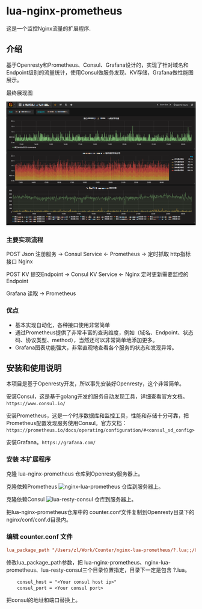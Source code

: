 # lua-nginx-prometheus
这是一个监控Nginx流量的扩展程序.

## 介绍
基于Openresty和Prometheus、Consul、Grafana设计的，实现了针对域名和Endpoint级别的流量统计，使用Consul做服务发现、KV存储，Grafana做性能图展示。

最终展现图

![](screenshot/grafana.png)

### 主要实现流程

POST Json 注册服务 -> Consul Service <- Prometheus -> 定时抓取 http指标接口 Nginx

POST KV 提交Endpoint -> Consul KV Service <- Nginx 定时更新需要监控的Endpoint

Grafana 读取 -> Prometheus

### 优点

* 基本实现自动化，各种接口使用非常简单
* 通过Prometheus提供了非常丰富的查询维度，例如（域名、Endpoint、状态码、协议类型、method），当然还可以非常简单地添加更多。
* Grafana图表功能强大，非常直观地查看各个服务的状态和发现异常。

## 安装和使用说明

本项目是基于Openresty开发，所以事先安装好Openresty，这个非常简单。

安装Consul，这是基于golang开发的服务自动发现工具，详细查看官方文档。`https://www.consul.io/`

安装Prometheus，这是一个时序数据库和监控工具，性能和存储十分可靠，把Prometheus配置发现服务使用Consul。官方文档：`https://prometheus.io/docs/operating/configuration/#<consul_sd_config>`

安装Grafana。`https://grafana.com/`

### 安装 本扩展程序

克隆 lua-nginx-prometheus 仓库到Openresty服务器上。

克隆依赖Prometheus ![nginx-lua-prometheus](https://github.com/knyar/nginx-lua-prometheus) 仓库到服务器上。

克隆依赖Consul ![lua-resty-consul](https://github.com/hamishforbes/lua-resty-consul) 仓库到服务器上。

把lua-nginx-prometheus仓库中的 counter.conf文件复制到Openresty目录下的nginx/conf/conf.d目录内。

### 编辑 counter.conf 文件

```conf
lua_package_path "/Users/zl/Work/Counter/nginx-lua-prometheus/?.lua;;/Users/zl/Work/Counter/lua-resty-consul/lib/resty/?.lua;;/Users/zl/Work/Counter/lib/?.lua;;";
```

修改lua_package_path参数，把 lua-nginx-prometheus、nginx-lua-prometheus、lua-resty-consul三个目录位置指定，目录下一定是包含 ?.lua。

```
    consul_host = "<Your consul host ip>"
    consul_port = <Your consul port>
```

把consul的地址和端口替换上。

